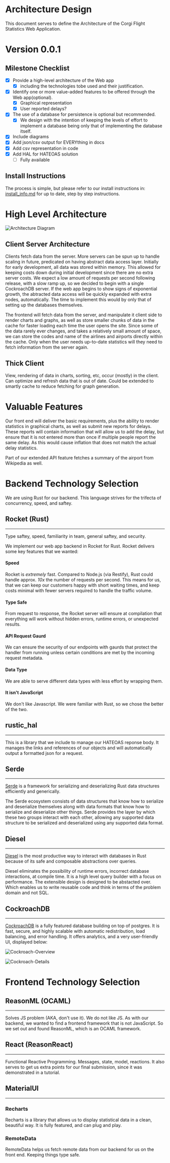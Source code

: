 # Architecture Design
This document serves to define the Architecture of the Corgi Flight Statistics Web Application.
# Version 0.0.1
## Milestone Checklist 
- [x] Provide a high-level architecture of the Web app
    - [x] including the technologies tobe used and their justification.
- [x] Identify one or more value-added features to be offered through the Web app(optional).
    - [x] Graphical representation
    - [x] User reported delays?
- [x] The use of a database for persistence is optional but recommended.
    - [x] We design with the intention of keeping the levels of effort to implement a database being only that of implementing the database itself.
- [x] Include diagrams
- [x] Add json/csv output for EVERYthing in docs
- [x] Add csv representation in code
- [x] Add HAL for HATEOAS solution
    - [ ] Fully available

## Install Instructions
The process is simple, but please refer to our install instructions in: [install_info.md](../install_info.md) for up to date, step by step instructions.

# High Level Architecture
![Architecture Diagram](CorgisFlightStatistics.svg)
## Client Server Architecture
Clients fetch data from the server. More servers can be spun up to handle scaling in future, predicated on having abstract data access layer. Initially for early development, all data was stored within memory. This allowed for keeping costs down during initial development since there are no extra server costs. We expect a low amount of requests per second following release, with a slow ramp up, so we decided to begin with a single CockroachDB server. If the web app begins to show signs of exponential growth, the abtracted data access will be quickly expanded with extra nodes, automatically. The time to implement this would by only that of setting up the databases themselves.

The frontend will fetch data from the server, and manipulate it client side to render charts and graphs, as well as store smaller chunks of data in the cache for faster loading each time the user opens the site. Since some of the data rarely ever changes, and takes a relatively small amount of space, we can store the codes and name of the airlines and airports directly within the cache. Only when the user needs up-to-date statistics will they need to fetch information from the server again.

## Thick Client
View, rendering of data in charts, sorting, etc, occur (mostly) in the client. Can optimize and refresh data that is out of date. Could be extended to smartly cache to reduce fetching for graph generation.

# Valuable Features
Our front end will deliver the basic requirements, plus the ability to render statistics in graphical charts, as well as submit new reports for delays. These reports will contain information that will allow us to add the delay, but ensure that it is not entered more than once if multiple people report the same delay. As this would cause inflation that does not match the actual delay statistics.

Part of our extended API feature fetches a summary of the airport from Wikipedia as well.

# Backend Technology Selection
We are using Rust for our backend. This language strives for the trifecta of concurrency, speed, and saftey. 

## Rocket (Rust)
---
Type saftey, speed, familiarity in team, general saftey, and security.

We implement our web app backend in Rocket for Rust. Rocket delivers some key features that we wanted:
#### Speed
Rocket is *extremely* fast. Compared to Node.js (via Restify), Rust could handle approx. *10x* the number of requests per second. This means for us, that we can keep our customers happy with short waiting times, and keep costs minimal with fewer servers required to handle the traffic volume.

#### Type Safe
From request to response, the Rocket server will ensure at compilation that everything will work without hidden errors, runtime errors, or unexpected results.

#### API Request Gaurd
We can ensure the security of our endpoints with gaurds that protect the handler from running unless certain conditions are met by the incoming request metadata. 

#### Data Type
We are able to serve different data types with less effort by wrapping them.

#### It isn't JavaScript
We don't like Javascript. We were familiar with Rust, so we chose the better of the two.

## rustic_hal
---
This is a library that we include to manage our HATEOAS reponse body. It manages the links and references of our objects and will automatically output a formatted json for a request.

## Serde
---
[Serde](https://serde.rs) is a framework for serializing and deserializing Rust data structures efficiently and generically.

The Serde ecosystem consists of data structures that know how to serialize and deserialize themselves along with data formats that know how to serialize and deserialize other things. Serde provides the layer by which these two groups interact with each other, allowing any supported data structure to be serialized and deserialized using any supported data format.

## Diesel
---
[Diesel](https://diesel.rs) is the most productive way to interact with databases in Rust because of its safe and composable abstractions over queries.

Diesel eliminates the possibility of runtime errors, incorrect database interactions, at compile time. It is a high level query builder with a focus on performance. The extensible design is designed to be abstacted over. Which enables us to write reusable code and think in terms of the problem domain and not SQL.

## CockroachDB
---
[CockroachDB](https://www.cockroachlabs.com/product/cockroachdb/) is a fully featured database building on top of postgres. It is fast, secure, and highly scalable with automatic redistribution, load balancing, and error handling. It offers analytics, and a very user-friendly UI, displayed below:

![Cockroach-Overview](Cockroach-Overview.png)

![Cockroach-Details](Cockroach-Details.png)


# Frontend Technology Selection

## ReasonML (OCAML)
---
Solves JS problem (AKA, don't use it). We do not like JS.
As with our backend, we wanted to find a frontend framework that is not JavaScript. So we set out and found ReasonML, which is an OCAML framework.

## React (ReasonReact)
---
Functional Reactive Programming. Messages, state, model, reactions. It also serves to get us extra points for our final submission, since it was demonstrated in a tutorial.

## MaterialUI
---
### Recharts
Recharts is a library that allows us to display statistical data in a clean, beautiful way. It is fully featured, and can plug and play.

### RemoteData
RemoteData helps us fetch remote data from our backend for us on the front end. Keeping things type safe.
